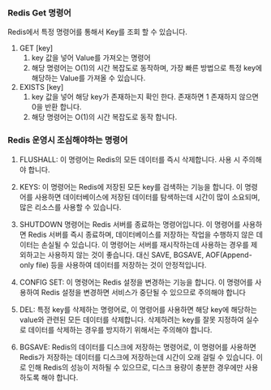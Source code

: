 ### Redis  Get 명령어

Redis에서 특정 명령어를 통해서 Key를 조회 할 수 있습니다.

1. GET [key]
    1. key 값을 넣어 Value를 가져오는 명령어
    2.  해당 명령어는 O(1)의 시간 복잡도로 동작하며, 가장 빠른 방법으로 특정 key에 해당하는 Value를 가져올 수 있습니다.
2. EXISTS [key]
    1. key 값을 넣어 해당 key가 존재하는지 확인 한다. 존재하면 1 존재하지 않으면 0을 반환 합니다.
    2. 해당 명령어는 O(1)의 시간 복잡도로 동작 합니다.


### Redis 운영시 조심해야하는 명령어

1.  FLUSHALL: 이 명령어는 Redis의 모든 데이터를 즉시 삭제합니다. 사용 시 주의해야 합니다.

2.  KEYS: 이 명령어는 Redis에 저장된 모든 key를 검색하는 기능을 합니다. 이 명령어를 사용하면 데이터베이스에 저장된 데이터를 탐색하는데 시간이 많이 소요되며, 많은 리소스를 사용할 수 있습니다.

4.  SHUTDOWN 명령어는 Redis 서버를 종료하는 명령어입니다. 이 명령어를 사용하면 Redis 서버를 즉시 종료하며, 데이터베이스를 저장하는 작업을 수행하지 않은 데이터는 손실될 수 있습니다. 이 명령어는 서버를 재시작하는데 사용하는 경우를 제외하고는 사용하지 않는 것이 좋습니다. 대신 SAVE, BGSAVE, AOF(Append-only file) 등을 사용하여 데이터를 저장하는 것이 안정적입니다.

6.  CONFIG SET: 이 명령어는 Redis 설정을 변경하는 기능을 합니다. 이 명령어를 사용하여 Redis 설정을 변경하면 서비스가 중단될 수 있으므로 주의해야 합니다

8.  DEL: 특정 key를 삭제하는 명령어로, 이 명령어를 사용하면 해당 key에 해당하는 value와 관련된 모든 데이터를 삭제합니다. 삭제하려는 key를 잘못 지정하여 실수로 데이터를 삭제하는 경우를 방지하기 위해서는 주의해야 합니다.

6.  BGSAVE: Redis의 데이터를 디스크에 저장하는 명령어로, 이 명령어를 사용하면 Redis가 저장하는 데이터를 디스크에 저장하는데 시간이 오래 걸릴 수 있습니다. 이로 인해 Redis의 성능이 저하될 수 있으므로, 디스크 용량이 충분한 경우에만 사용하도록 해야 합니다.
